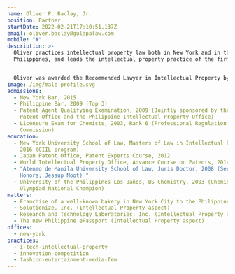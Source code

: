 ```yaml
---
name: Oliver P. Baclay, Jr.
position: Partner
startDate: 2022-02-21T17:10:51.137Z
email: oliver.baclay@gulapalaw.com
mobile: "#"
description: >-
  Oliver practices intellectual property law both in New York and in the
  Philippines, and leads the intellectual property practice of the firm.


  Oliver was awarded the Recommended Lawyer in Intellectual Property by the Legal 500 in 2022, and the Leading individual in Intellectual Property (Band 4) by the Chambers & Partners Asia Pacific also in the same year, 2022.
image: /img/male-profile.svg
admissions:
  - New York Bar, 2015
  - Philippine Bar, 2009 (Top 3)
  - Patent Agent Qualifying Examination, 2009 (Jointly sponsored by the European
    Patent Office and the Philippine Intellectual Property Office)
  - Licensure Exam for Chemists, 2003, Rank 6 (Professional Regulation
    Commission)
education:
  - New York University School of Law, Masters of Law in Intellectual Property
    2016 (CIIL program)
  - Japan Patent Office, Patent Experts Course, 2012
  - World Intellectual Property Office, Advance Course on Patents, 2014
  - "Ateneo de Manila University School of Law, Juris Doctor, 2008 (Second
    Honors; Jessup Moot) "
  - University of the Philippines Los Baños, BS Chemistry, 2003 (Chemistry
    Olympiad National Champion)
matters:
  - Franchise of a well-known bakery in New York City to the Philippines
  - Solutionize, Inc. (Intellectual Property aspect)
  - Research and Technology Laboratories, Inc. (Intellectual Property aspect)
  - The new Philippine ePassport (Intellectual Property aspect)
offices:
  - new-york
practices:
  - i-tech-intellectual-property
  - innovation-competition
  - fashion-entertainment-media-fem
---
```

